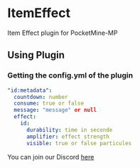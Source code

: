 # ItemEffect
Item Effect plugin for PocketMine-MP

## Using Plugin

### Getting the config.yml of the plugin

```YAML
"id:metadata":
  countdown: number
  consume: true or false
  message: "message" or null
  effect:
    id:
      durability: time in seconde
      amplifier: effect strength
      visible: true or false particules
```

You can join our Discord [here](https://discord.gg/Vyznuka)